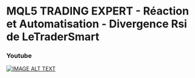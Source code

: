 # MQL5 TRADING EXPERT - Réaction et Automatisation - Divergence Rsi de LeTraderSmart

### Youtube

[![IMAGE ALT TEXT](http://img.youtube.com/vi/VeD4VnA1jL8/0.jpg)](http://www.youtube.com/watch?v=VeD4VnA1jL8 "MQL5 TRADING EXPERT - Réaction et Automatisation - Divergence Rsi de LeTraderSmart")